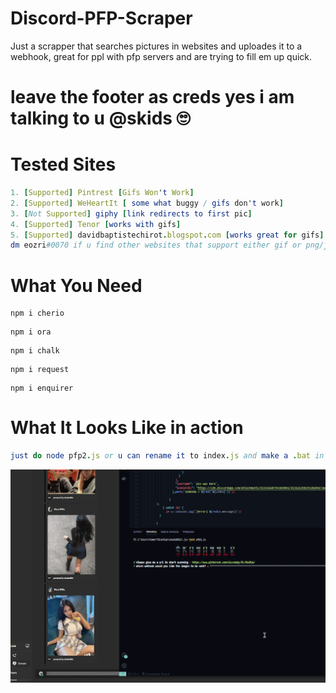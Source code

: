 # Discord-PFP-Scraper

Just a scrapper that searches pictures in websites and uploades it to a webhook, great for ppl with pfp servers and are trying to fill em up quick.

# leave the footer as creds yes i am talking to u @skids 🙄
# Tested Sites
```Nim
1. [Supported] Pintrest [Gifs Won't Work]
2. [Supported] WeHeartIt [ some what buggy / gifs don't work]
3. [Not Supported] giphy [link redirects to first pic]
4. [Supported] Tenor [works with gifs]
5. [Supported] davidbaptistechirot.blogspot.com [works great for gifs]
dm eozri#0070 if u find other websites that support either gif or png/jpg yk 
```
# What You Need
```
npm i cherio 
```
```
npm i ora  
```
```
npm i chalk  
```
```
npm i request  
```
```
npm i enquirer
```
# What It Looks Like in action
```Nim
just do node pfp2.js or u can rename it to index.js and make a .bat in the .bat put node .
```
![](first.gif)
